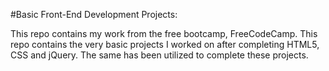 #Basic Front-End Development Projects:

This repo contains my work from the free bootcamp, FreeCodeCamp. This repo contains the very basic projects I worked on after completing HTML5, CSS and jQuery. The same has been utilized to complete these projects.
